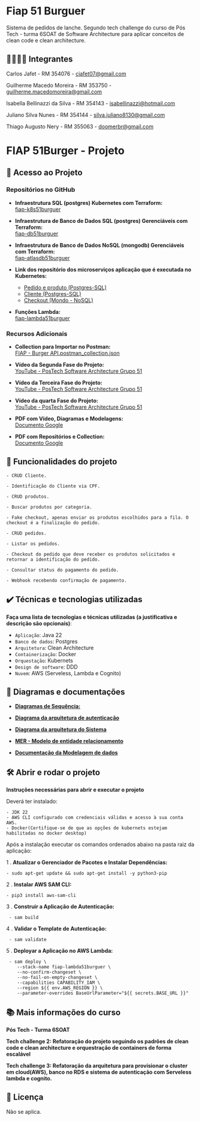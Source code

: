 # Fiap 51 Burguer

Sistema de pedidos de lanche. Segundo tech challenge do curso de Pós Tech - turma 6SOAT de Software Architecture para aplicar conceitos de clean code e clean architecture.

## 👨‍🔧👩‍🔧 Integrantes
Carlos Jafet - RM 354076 - cjafet07@gmail.com

Guilherme Macedo Moreira - RM 353750 - guilherme.macedomoreira@gmail.com

Isabella Bellinazzi da Silva - RM 354143 - isabellinazzi@hotmail.com

Juliano Silva Nunes - RM 354144 - silva.juliano8130@gmail.com

Thiago Augusto Nery - RM 355063 - doomerbr@gmail.com


# FIAP 51Burger - Projeto

## 📁 Acesso ao Projeto

### Repositórios no GitHub

- **Infraestrutura SQL (postgres) Kubernetes com Terraform:**  
  [fiap-k8s51burguer](https://github.com/GuiMM/fiap-k8s51burguer)

- **Infraestrutura de Banco de Dados SQL (postgres) Gerenciáveis com Terraform:**  
  [fiap-db51burguer](https://github.com/GuiMM/fiap-db51burguer)

- **Infraestrutura de Banco de Dados NoSQL (mongodb) Gerenciáveis com Terraform:**  
  [fiap-atlasdb51burguer](https://github.com/GuiMM/fiap-atlasdb51burguer)
  
- **Link dos repositório dos microserviços aplicação que é executada no Kubernetes:**  
  - [Pedido e produto (Postgres-SQL)](https://github.com/Isa-Bellinazzi/fiap-product-and-order51burguer)
  - [Cliente (Postgres-SQL)](https://github.com/Tnery81/fiap-client51burger)
  - [Checkout (Mondo - NoSQL)](https://github.com/julianoBeerg/fiap-payment51burguer)

- **Funções Lambda:**  
  [fiap-lambda51burguer](https://github.com/julianoBeerg/fiap-lambda51burguer)

### Recursos Adicionais

- **Collection para Importar no Postman:**  
  [FIAP - Burger API.postman_collection.json](https://github.com/GuiMM/fiap-51burguer/blob/master/FIAP%20-%20Burger%20API.postman_collection.json)

- **Vídeo da Segunda Fase do Projeto:**  
  [YouTube - PosTech Software Architecture Grupo 51](https://www.youtube.com/watch?v=jiOKUzZcc_Y&ab_channel=PosTech-SoftwareArchitectureGrupo51)

- **Vídeo da Terceira Fase do Projeto:**  
  [YouTube - PosTech Software Architecture Grupo 51](https://www.youtube.com/watch?v=Zi2BFEvv9kk&ab_channel=PosTech-SoftwareArchitectureGrupo51)

- **Vídeo da quarta Fase do Projeto:**  
  [YouTube - PosTech Software Architecture Grupo 51](https://www.youtube.com/watch?v=Zi2BFEvv9kk&ab_channel=PosTech-SoftwareArchitectureGrupo51)

- **PDF com Vídeo, Diagramas e Modelagens:**  
  [Documento Google](https://docs.google.com/document/d/1Ay-OWOHbjec_wPjQI0ntPJny1N1lfZJFQqEHw97hONQ/edit?usp=drive_link)

- **PDF com Repositórios e Collection:**  
  [Documento Google](https://docs.google.com/document/d/1B933OMeg6z2DDZ-wWG-_dW9d0Q6TT2UhvOLmSbwQLnw/edit)
  

## 🔨 Funcionalidades do projeto

    - CRUD Cliente.
                      
    - Identificação do Cliente via CPF.
 
    - CRUD produtos.
                      
    - Buscar produtos por categoria.
                       
    - Fake checkout, apenas enviar os produtos escolhidos para a fila. O checkout é a finalização do pedido.

    - CRUD pedidos.
                     
    - Listar os pedidos.

    - Checkout do pedido que deve receber os produtos solicitados e retornar a identificação do pedido.

    - Consultar status do pagamento do pedido.

    - Webhook recebendo confirmação de pagamento.


## ✔️ Técnicas e tecnologias utilizadas

**Faça uma lista de tecnologias e técnicas utilizadas (a justificativa e descrição são opcionais)**:

- `Aplicação`: Java 22
- `Banco de dados`: Postgres
- `Arquitetura`: Clean Architecture
- `Containerização`: Docker
- `Orquestação`: Kubernets
- `Design de software`: DDD
- `Nuvem`: AWS (Serveless, Lambda e Cognito)


## 📐 Diagramas e documentações
 
- [**Diagramas de Sequência:**](https://github.com/GuiMM/fiap-51burguer/blob/master/Diagrama%20de%20sequencia.png)

- [**Diagrama da arquitetura de autenticação**](https://drive.google.com/file/d/1mVJoEI81gEIqISXHRPgA1j_1fxkFm1ty/view)

- [**Diagrama da arquitetura do Sistema**](https://drive.google.com/file/d/1mVJoEI81gEIqISXHRPgA1j_1fxkFm1ty/view)

- [**MER - Modelo de entidade relacionamento**](https://drive.google.com/file/d/1-e6vfEpsNNS0aMtH_256b9I7Zsa-4o-2/view)

- [**Documentação da Modelagem de dados**](https://drive.google.com/file/d/1xu699uPLNKy73oYwtUhJYNGyGYmoQQeZ/view?usp=sharing)

## 🛠️ Abrir e rodar o projeto

**Instruções necessárias para abrir e executar o projeto**

Deverá ter instalado:

    - JDK 22
    - AWS CLI configurado com credenciais válidas e acesso à sua conta AWS.
    - Docker(Certifique-se de que as opções de kubernets estejam habilitadas no docker desktop)

Após a instalação executar os comandos ordenados abaixo na pasta raiz da aplicação:

1 . **Atualizar o Gerenciador de Pacotes e Instalar Dependências:**

    - sudo apt-get update && sudo apt-get install -y python3-pip
    

2 . **Instalar AWS SAM CLI:**

    - pip3 install aws-sam-cli
    

3 . **Construir a Aplicação de Autenticação:**

     - sam build
     

4 . **Validar o Template de Autenticação:**

     - sam validate


5 . **Deployar a Aplicação no AWS Lambda:**

     - sam deploy \
        --stack-name fiap-lambda51burguer \
        --no-confirm-changeset \
        --no-fail-on-empty-changeset \
        --capabilities CAPABILITY_IAM \
        --region ${{ env.AWS_REGION }} \
        --parameter-overrides BaseUrlParameter="${{ secrets.BASE_URL }}"
        

## 📚 Mais informações do curso
**Pós Tech - Turma 6SOAT**

**Tech challenge 2: Refatoração do projeto seguindo os padrões de clean code e clean architecture e orquestração de containers de forma escalável**

**Tech challenge 3: Refatoração da arquitetura para provisionar o cluster em cloud(AWS), banco no RDS e sistema de autenticação com Serveless lambda e cognito.**


## 📄 Licença
Não se aplica.

